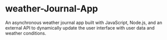 # weather-Journal-App
An asynchronous weather journal app built with JavaScript, Node.js, and an external API to dynamically update the user interface with user data and weather conditions.
